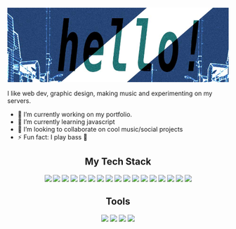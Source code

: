 [![header](./header.jpg)](https://github.com/cutratefuture)

I like web dev, graphic design, making music and experimenting on my servers.

- 🔭 I’m currently working on my portfolio.
- 🌱 I’m currently learning javascript
- 👯 I’m looking to collaborate on cool music/social projects
- ⚡ Fun fact: I play bass 🎸

<h2 align="center">My Tech Stack</h2>
<p align="center">
<img src="https://img.shields.io/badge/DigitalOcean-%230167ff.svg?style=flat&logo=digitalOcean&logoColor=white"/>
<img src="https://img.shields.io/badge/-Git-%23F05032?style=flat&logo=git&logoColor=%23ffffff"/>
<img src="http://img.shields.io/badge/-Apache-E11E27?style=flat&logo=apache"/>
<img src="http://img.shields.io/badge/-NGINX-269539?style=flat&logo=nginx&logoColor=white"/>
<img src="http://img.shields.io/badge/-PHP-8892BF?style=flat&logo=php&logoColor=white"/>
<img src="http://img.shields.io/badge/-WordPress-0073AA?style=flat&logo=wordpress&logoColor=white"/>

<img src="https://img.shields.io/badge/-HTML5-%23E44D27?style=flat&logo=html5&logoColor=white"/>
<img src="https://img.shields.io/badge/-CSS3-%231572B6?style=flat&logo=css3"/>
<img src="https://img.shields.io/badge/-Sass-%23CC6699?style=flat&logo=sass&logoColor=white"/>
<img src="https://img.shields.io/badge/-JavaScript-%23F7DF1C?style=flat&logo=javascript&logoColor=000000&labelColor=%23F7DF1C&color=%23FFCE5A"/>
<img src="http://img.shields.io/badge/-Bootstrap-7952B3?style=flat&logo=bootstrap&logoColor=white"/>
<img src="https://img.shields.io/badge/-Nodejs-black?style=flat&logo=Node.js"/>
<img src="https://img.shields.io/badge/express.js-%23404d59.svg?style=flat&logo=express&logoColor=%2361DAFB"/>
<img src="https://img.shields.io/badge/Gatsby-%23663399.svg?style=flat&logo=gatsby&logoColor=white"/>

<img src="https://img.shields.io/badge/MariaDB-003545?style=flat&logo=mariadb&logoColor=white"/>
<img src="https://img.shields.io/badge/MongoDB-%234ea94b.svg?style=flat&logo=mongodb&logoColor=white"/>
<img src="http://img.shields.io/badge/-MySQL-007599?style=flat&logo=MySQL&logoColor=white"/>
</p>

<h2 align="center">Tools</h2>

<p align="center">

<img src="https://img.shields.io/badge/Visual%20Studio%20Code-0078d7.svg?style=flat&logo=visual-studio-code&logoColor=white"/>
<img src="https://img.shields.io/badge/Adobe%20Illustrator-%23FF9A00.svg?style=flat&logo=adobeillustrator&logoColor=white"/>
<img src="https://img.shields.io/badge/Adobe%20InDesign-49021F?style=flat&logo=adobeindesign&logoColor=white"/>
<img src="https://img.shields.io/badge/Adobe%20Photoshop-%2331A8FF.svg?style=flat&logo=adobephotoshop&logoColor=white"/>
</p>
